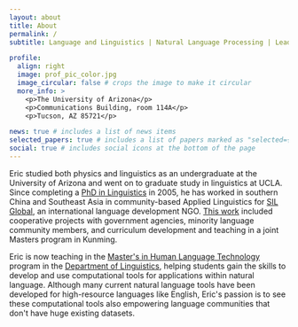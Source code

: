 ```yaml
---
layout: about
title: About
permalink: /
subtitle: Language and Linguistics | Natural Language Processing | Leadership

profile:
  align: right
  image: prof_pic_color.jpg
  image_circular: false # crops the image to make it circular
  more_info: >
    <p>The University of Arizona</p>
    <p>Communications Building, room 114A</p>
    <p>Tucson, AZ 85721</p>

news: true # includes a list of news items
selected_papers: true # includes a list of papers marked as "selected={true}"
social: true # includes social icons at the bottom of the page
---
```


Eric studied both physics and linguistics as an undergraduate at the University of Arizona and went on to graduate study in linguistics at UCLA. Since completing a [PhD in Linguistics](https://linguistics.ucla.edu/ericjackson_dissertation2005/) in 2005, he has worked in southern China and Southeast Asia in community-based Applied Linguistics for [SIL Global](https://www.sil.org), an international language development NGO. [This work](https://www.sil.org/contributor/jackson-eric-m) included cooperative projects with government agencies, minority language community members, and curriculum development and teaching in a joint Masters program in Kunming.

Eric is now teaching in the [Master's in Human Language Technology](https://uazhlt.github.io/) program in the [Department of Linguistics](https://linguistics.arizona.edu/), helping students gain the skills to develop and use computational tools for applications within natural language. Although many current natural language tools have been developed for high-resource languages like English, Eric's passion is to see these computational tools also empowering language communities that don't have huge existing datasets.

